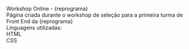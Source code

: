 Workshop Online - {reprograma} </br>
Página criada durante o workshop de seleção para a primeira turma de Front End da {reprograma}</br>
Linguagens utilizadas:</br>
HTML</br>
CSS</br>

